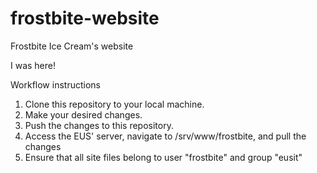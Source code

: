 # frostbite-website
Frostbite Ice Cream's website

I was here!

Workflow instructions
1) Clone this repository to your local machine.
2) Make your desired changes.
3) Push the changes to this repository.
4) Access the EUS' server, navigate to /srv/www/frostbite, and pull the changes
5) Ensure that all site files belong to user "frostbite" and group "eusit"

